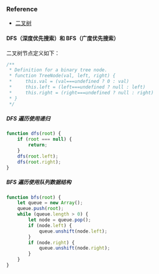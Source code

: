 ### Reference
- [二叉树](https://github.com/JTangming/blog/issues/32)

#### DFS（深度优先搜索）和 BFS（广度优先搜索）
二叉树节点定义如下：
```js
/**
 * Definition for a binary tree node.
 * function TreeNode(val, left, right) {
 *     this.val = (val===undefined ? 0 : val)
 *     this.left = (left===undefined ? null : left)
 *     this.right = (right===undefined ? null : right)
 * }
 */
```
##### DFS 遍历使用递归
```js
function dfs(root) {
    if (root === null) {
        return;
    }
    dfs(root.left);
    dfs(root.right);
}
```

##### BFS 遍历使用队列数据结构
```js
function bfs(root) {
    let queue = new Array();
    queue.push(root);
    while (queue.length > 0) {
        let node = queue.pop();
        if (node.left) {
            queue.unshift(node.left);
        }
        if (node.right) {
            queue.unshift(node.right);
        }
    }
}
```